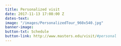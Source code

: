```yaml
---
title: Personalized visit
date: 2017-11-13 17:08:00 Z
dates-text: 
image: "/images/PersonalizedTour_960x540.jpg"
banner-image: 
button-txt: Schedule
button-link: http://www.masters.edu/visit/#personal
---
```


